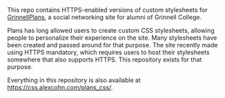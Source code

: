 This repo contains HTTPS-enabled versions of custom stylesheets for
[GrinnellPlans](https://www.grinnellplans.com/), a social networking site for
alumni of Grinnell College. 

Plans has long allowed users to create custom CSS stylesheets, allowing people
to personalize their experience on the site. Many stylesheets have been created
and passed around for that purpose. The site recently made using HTTPS
mandatory, which requires users to host their stylesheets somewhere that also
supports HTTPS. This repository exists for that purpose.

Everything in this repository is also available at
https://css.alexcohn.com/plans_css/.
